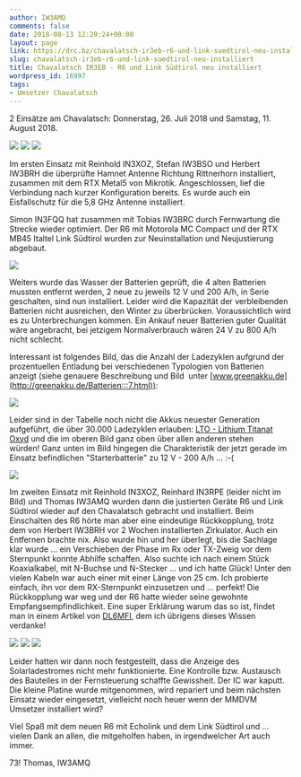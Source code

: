 ```yaml
---
author: IW3AMQ
comments: false
date: 2018-08-13 12:29:24+00:00
layout: page
link: https://drc.bz/chavalatsch-ir3eb-r6-und-link-suedtirol-neu-installiert/
slug: chavalatsch-ir3eb-r6-und-link-suedtirol-neu-installiert
title: Chavalatsch IR3EB - R6 und Link Südtirol neu installiert
wordpress_id: 16997
tags:
- Umsetzer Chavalatsch
---
```


2 Einsätze am Chavalatsch: Donnerstag, 26. Juli 2018 und Samstag, 11. August 2018.

![](https://drc.bz/wp-content/uploads/2018/08/IMG-20180726-WA0007-497x1024.jpg) ![](https://drc.bz/wp-content/uploads/2014/07/chavi.jpg) ![](https://drc.bz/wp-content/uploads/2018/08/IMG-20180726-WA0003-497x1024.jpg)

Im ersten Einsatz mit Reinhold IN3XOZ, Stefan IW3BSO und Herbert IW3BRH die überprüfte Hamnet Antenne Richtung Rittnerhorn installiert, zusammen mit dem RTX Metal5 von Mikrotik. Angeschlossen, lief die Verbindung nach kurzer Konfiguration bereits. Es wurde auch ein Eisfallschutz für die 5,8 GHz Antenne installiert.

Simon IN3FQQ hat zusammen mit Tobias IW3BRC durch Fernwartung die Strecke wieder optimiert. Der R6 mit Motorola MC Compact und der RTX MB45 Italtel Link Südtirol wurden zur Neuinstallation und Neujustierung abgebaut.

![](https://drc.bz/wp-content/uploads/2018/08/IMG-20180726-WA0001-1024x497.jpg)

Weiters wurde das Wasser der Batterien geprüft, die 4 alten Batterien mussten entfernt werden, 2 neue zu jeweils 12 V und 200 A/h, in Serie geschalten, sind nun installiert. Leider wird die Kapazität der verbleibenden Batterien nicht ausreichen, den Winter zu überbrücken. Voraussichtlich wird es zu Unterbrechungen kommen. Ein Ankauf neuer Batterien guter Qualität wäre angebracht, bei jetzigem Normalverbrauch wären 24 V zu 800 A/h nicht schlecht.

Interessant ist folgendes Bild, das die Anzahl der Ladezyklen aufgrund der prozentuellen Entladung bei verschiedenen Typologien von Batterien anzeigt (siehe genauere Beschreibung und Bild  unter [www.greenakku.de](http://greenakku.de/Batterien:::7.html)):

![](https://drc.bz/wp-content/uploads/2018/08/vergleich_zyklen.jpeg)

Leider sind in der Tabelle noch nicht die Akkus neuester Generation aufgeführt, die über 30.000 Ladezyklen erlauben: [LTO - Lithium Titanat Oxyd](https://de.wikipedia.org/wiki/Lithiumtitanat-Akkumulator) und die im oberen Bild ganz oben über allen anderen stehen würden! Ganz unten im Bild hingegen die Charakteristik der jetzt gerade im Einsatz befindlichen "Starterbatterie" zu 12 V - 200 A/h ... :-(

![](https://drc.bz/wp-content/uploads/2018/08/IMG-20180811-WA0007-1024x768.jpg)

Im zweiten Einsatz mit Reinhold IN3XOZ, Reinhard IN3RPE (leider nicht im Bild) und Thomas IW3AMQ wurden dann die justierten Geräte R6 und Link Südtirol wieder auf den Chavalatsch gebracht und installiert. Beim Einschalten des R6 hörte man aber eine eindeutige Rückkopplung, trotz dem von Herbert IW3BRH vor 2 Wochen installierten Zirkulator. Auch ein Entfernen brachte nix. Also wurde hin und her überlegt, bis die Sachlage klar wurde ... ein Verschieben der Phase im Rx oder TX-Zweig vor dem Sternpunkt konnte Abhilfe schaffen. Also suchte ich nach einem Stück Koaxialkabel, mit N-Buchse und N-Stecker ... und ich hatte Glück! Unter den vielen Kabeln war auch einer mit einer Länge von 25 cm. Ich probierte einfach, ihn vor dem RX-Sternpunkt einzusetzen und ... perfekt! Die Rückkopplung war weg und der R6 hatte wieder seine gewohnte Empfangsempfindlichkeit. Eine super Erklärung warum das so ist, findet man in einem Artikel von [DL6MFI](https://drc.bz/wp-content/uploads/2018/08/Dimensionierung-von-Duplexweichen.pdf), dem ich übrigens dieses Wissen verdanke!

![](https://drc.bz/wp-content/uploads/2018/08/IMG-20180811-WA0009-768x1024.jpg) ![](https://drc.bz/wp-content/uploads/2018/08/IMG-20180811-WA0008-768x1024.jpg) ![](https://drc.bz/wp-content/uploads/2018/08/20180811_121240-1024x576.jpg)

Leider hatten wir dann noch festgestellt, dass die Anzeige des Solarladestromes nicht mehr funktionierte. Eine Kontrolle bzw. Austausch des Bauteiles in der Fernsteuerung schaffte Gewissheit. Der IC war kaputt. Die kleine Platine wurde mitgenommen, wird repariert und beim nächsten Einsatz wieder eingesetzt, vielleicht noch heuer wenn der MMDVM Umsetzer installiert wird?

Viel Spaß mit dem neuen R6 mit Echolink und dem Link Südtirol und ... vielen Dank an allen, die mitgeholfen haben, in irgendwelcher Art auch immer.

73! Thomas, IW3AMQ
